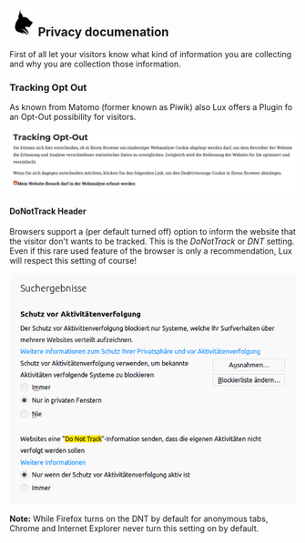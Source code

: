 <img align="left" src="../../Resources/Public/Icons/lux.svg" width="50" />

## Privacy documenation

First of all let your visitors know what kind of information you are collecting and why you are collection those
information.

### Tracking Opt Out

As known from Matomo (former known as Piwik) also Lux offers a Plugin fo an Opt-Out possibility for visitors.

<img src="../Images/documentation_plugin_optout_frontend1.png" width="800" />

#### DoNotTrack Header

Browsers support a (per default turned off) option to inform the website that the visitor don't wants to be tracked.
This is the *DoNotTrack* or *DNT* setting. Even if this rare used feature of the browser is only a recommendation, Lux
will respect this setting of course!

<img src="../Images/documentation_marketing_donottrack.png" width="800" />

**Note:** While Firefox turns on the DNT by default for anonymous tabs, Chrome and Internet Explorer never turn this
setting on by default.
